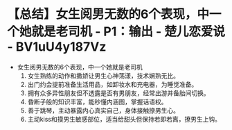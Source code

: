 # 【总结】女生阅男无数的6个表现，中一个她就是老司机 - P1：输出 - 楚儿恋爱说 - BV1uU4y187Vz

-   女生阅男无数的6个表现，中一个她就是老司机
    1.  女生熟练的动作和撒娇让男生心神荡漾，技术娴熟无比。
    2.  出门约会提前准备生活用品，如卸妆水和充电器，为睡觉准备。
    3.  拥有众多异性朋友但不透露是否有男朋友，经常出游并备胎间切换。
    4.  昏断子般的知识丰富，能秒懂内涵图，掌握话语权。
    5.  善于跳琴，主动暴露内心真实自己，身体接触撩男生心。
    6.  主动kiss和摸男生敏感部位，适当给甜头但保持若即若离，撩男生上钩。